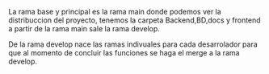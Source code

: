 La rama base y principal es la rama main donde podemos ver la distribuccion del proyecto,
tenemos la carpeta Backend,BD,docs y frontend a partir de la rama main sale la rama develop.

De la rama develop nace las ramas indivuales para cada desarrolador para que al momento de concluir las funciones 
se haga el merge a la rama develop.
